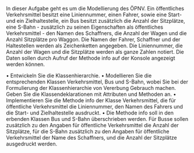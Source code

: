 In dieser Aufgabe geht es um die Modellierung des ÖPNV. Ein öffentliches Verkehrsmittel besitzt eine Liniennummer, einen Fahrer, sowie eine Start- und ein Zielhaltestelle, ein Bus besitzt zusätzlich die Anzahl der Sitzplätze, eine S-Bahn - zusätzlich zu seinen Eigenschaften als öffentliches Verkehrsmittel - den Namen des Schaffners, die Anzahl der Wagen und die Anzahl Sitzplätze pro Waggon. Die Namen der Fahrer, Schaffner und der Haltestellen werden als Zeichenketten angegeben. Die Liniennummer, die Anzahl der Wagen und die Sitzplätze werden als ganze Zahlen notiert. Die Daten sollen durch Aufruf der Methode info auf der Konsole angezeigt werden können. 

• Entwickeln Sie die Klassenhierarchie. 
• Modellieren Sie die entsprechenden Klassen Verkehrsmittel, Bus und S-Bahn, wobei Sie bei der Formulierung der Klassenhierarchie von Vererbung Gebrauch machen. Geben Sie die Klassendeklarationen mit Attributen und Methoden an. 
• Implementieren Sie die Methode info der Klasse Verkehrsmittel, die für öffentliche Verkehrsmittel die Liniennummer, den Namen des Fahrers und die Start- und Zielhaltestelle ausdruckt.
• Die Methode info soll in den erbenden Klassen Bus und S-Bahn überschrieben werden. Für Busse sollen zusätzlich zu den Angaben für öffentliche Verkehrsmittel die Anzahl der Sitzplätze, für die S-Bahn zusätzlich zu den Angaben für öffentliche Verkehrsmittel der Name des Schaffners, und die Anzahl der Sitzplätze ausgedruckt werden. 
